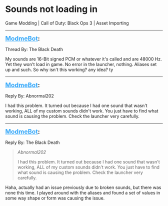 # Sounds not loading in
Game Modding | Call of Duty: Black Ops 3 | Asset Importing

---
<strong style="font-size: 1.4em;"><span style="text-decoration: underline;text-decoration-color: #34a7f9;"><span style="color:#34a7f9;">ModmeBot</span></span>:</strong>

<p>Thread By: The Black Death<br /><p style="text-align:left;">My sounds are 16-Bit signed PCM or whatever it&#39;s called and are 48000 Hz. Yet they won&#39;t load in game. No error in the launcher, nothing. Aliases set up and such. So why isn&#39;t this working? any idea? ty</p></p>

---
<strong style="font-size: 1.4em;"><span style="text-decoration: underline;text-decoration-color: #34a7f9;"><span style="color:#34a7f9;">ModmeBot</span></span>:</strong>

<p>Reply By: Abnormal202<br /><p style="text-align:left;">I had this problem. It turned out because I had one sound that wasn&#39;t working, ALL of my custom sounds didn&#39;t work. You just have to find what sound is causing the problem. Check the launcher very carefully.</p></p>

---
<strong style="font-size: 1.4em;"><span style="text-decoration: underline;text-decoration-color: #34a7f9;"><span style="color:#34a7f9;">ModmeBot</span></span>:</strong>

<p>Reply By: The Black Death<br /><blockquote><em>Abnormal202</em><p style="text-align:left;">I had this problem. It turned out because I had one sound that wasn&#39;t working, ALL of my custom sounds didn&#39;t work. You just have to find what sound is causing the problem. Check the launcher very carefully.</p></blockquote><p style="text-align:left;">Haha, actually had an issue previously due to broken sounds, but there was none this time. I played around with the aliases and found a set of values in some way shape or form was causing the issue.</p></p>
